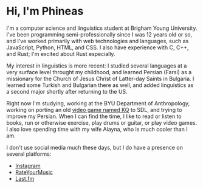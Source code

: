 # Hi, I'm Phineas

I'm a computer science and linguistics student at Brigham Young University. I've been programming semi-professionally since I was 12 years old or so, and I've worked primarily with web technologies and languages, such as JavaScript, Python, HTML, and CSS. I also have experience with C, C++, and Rust; I'm excited about Rust especially.

My interest in linguistics is more recent: I studied several languages at a very surface level throught my childhood, and learned Persian (Farsi) as a missionary for the Church of Jesus Christ of Latter-day Saints in Bulgaria. I learned some Turkish and Bulgarian there as well, and added linguistics as a second major shortly after returning to the US.

Right now I'm studying, working at the BYU Department of Anthropology, working on porting an old [video game named KQ](https://github.com/phinjensen/kq-lives) to SDL, and trying to improve my Persian. When I can find the time, I like to read or listen to books, run or otherwise exercise, play drums or guitar, or play video games. I also love spending time with my wife Alayna, who is much cooler than I am.

I don't use social media much these days, but I do have a presence on several platforms:
- [Instagram](https://instagram.com/phinjensen)
- [RateYourMusic](https://rateyourmusic.com/~uncleshelby)
- [Last.fm](https://last.fm/heliosfire)
